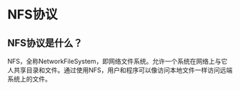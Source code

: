 # NFS协议

## NFS协议是什么？

NFS，全称NetworkFileSystem，即网络文件系统。允许一个系统在网络上与它人共享目录和文件。通过使用NFS，用户和程序可以像访问本地文件一样访问远端系统上的文件。

